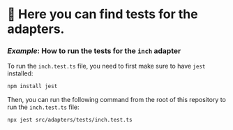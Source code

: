 # 🧪 Here you can find tests for the adapters.
### _Example_: How to run the tests for the ``inch`` adapter
To run the ``inch.test.ts`` file, you need to first make sure to have ``jest`` installed:
``` bash
npm install jest
```
Then, you can run the following command from the root of this repository to run the ``inch.test.ts`` file:
```bash
npx jest src/adapters/tests/inch.test.ts
```